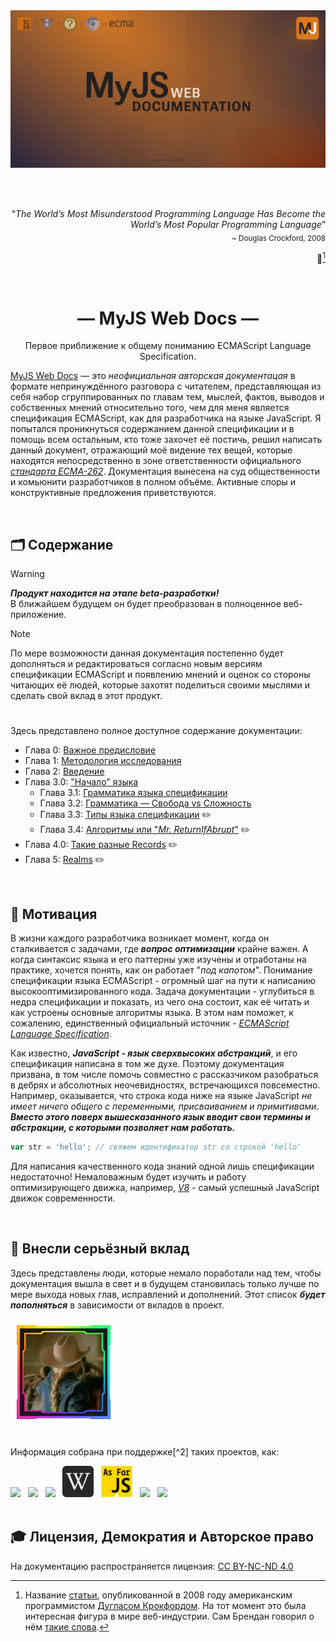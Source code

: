 <div align='center'>
    <img src='./docs/assets/ecma-big.png'>
</div>


<br><br>





<div align='right'>
    <q><i>The World’s Most Misunderstood Programming Language Has Become the World’s Most Popular Programming Language</i></q>
    <br>
    <sub>~ Douglas Crockford, 2008</sub>

📜[^1]

</div><br>


<hgroup>
    <h1 align='center'>— MyJS Web Docs —</h1>
    <p align='center'>Первое приближение к общему пониманию ECMAScript Language Specification.</p>
</hgroup>

[MyJS Web Docs](https://github.com/denlove/myJS) — это _неофициальная авторская документацая_ в
формате непринуждённого разговора с читателем, представляющая из себя набор сгруппированных по
главам тем, мыслей, фактов, выводов и собственных мнений относительно того, чем для меня является
спецификация ECMAScript, как для разработчика на языке JavaScript. Я попытался проникнуться
содержанием данной спецификации и в помощь всем остальным, кто тоже захочет её постичь, решил
написать данный документ, отражающий моё видение тех вещей, которые находятся непосредственно в зоне
ответственности официального
[_стандарта ECMA-262_](https://ecma-international.org/publications-and-standards/standards/ecma-262/).
Документация вынесена на суд общественности и комьюнити разработчиков в полном объёме. Активные
споры и конструктивные предложения приветствуются.

<br>

## 🗂️ Содержание

> [!WARNING]  
> **_Продукт находится на этапе beta-разработки!_**  
> В ближайшем будущем он будет преобразован в полноценное веб-приложение.

> [!NOTE]  
> По мере возможности данная документация постепенно будет дополняться и редактироваться согласно
> новым версиям спецификации ECMAScript и появлению мнений и оценок со стороны читающих её людей,
> которые захотят поделиться своими мыслями и сделать свой вклад в этот продукт.

#

Здесь представлено полное доступное содержание документации:

-   Глава 0: [Важное предисловие](./docs/Preface.md)
-   Глава 1: [Методология исследования](./docs/Methodology.md)
-   Глава 2: [Введение](./docs/Introduction.md)
-   Глава 3.0: ["Начало" языка](./docs/get-started/index.md)
    -   Глава 3.1: [Грамматика языка спецификации](./docs/get-started/Chapter_1.md)
    -   Глава 3.2: [Грамматика — Свобода vs Сложность](./docs/get-started/Chapter_2.md)
    -   Глава 3.3: [Типы языка спецификации](./docs/get-started/Chapter_3.md) ✏️
    -   Глава 3.4: [Алгоритмы или "_Mr. ReturnIfAbrupt_"](./docs/get-started/Chapter_4.md) ✏️
-   Глава 4.0: [Такие разные Records](./docs/records/index.md) ✏️
-   Глава 5: [Realms](./docs/Realms.md) ✏️

<br>

## 🍰 Мотивация

 В жизни каждого разработчика возникает момент, когда он сталкивается с задачами, где **_вопрос
оптимизации_** крайне важен. А когда синтаксис языка и его паттерны уже изучены и отработаны на
практике, хочется понять, как он работает "_под капотом_". Понимание спецификации языка ECMAScript -
огромный шаг на пути к написанию высокооптимизированного кода. Задача документации - углубиться в
недра спецификации и показать, из чего она состоит, как её читать и как устроены основные алгоритмы
языка. В этом нам поможет, к сожалению, единственный официальный источник -
[_ECMAScript Language Specification_](https://tc39.es/ecma262/multipage/).

Как известно, **_JavaScript - язык сверхвысоких абстракций_**, и его спецификация написана в том же
духе. Поэтому документация призвана, в том числе помочь совместно с рассказчиком разобраться в
дебрях и абсолютных неочевидностях, встречающихся повсеместно. Например, оказывается, что строка
кода ниже на языке JavaScript _не имеет ничего общего с переменными, присваиванием и примитивами_.
**_Вместо этого поверх вышесказанного язык вводит свои термины и абстракции, с которыми позволяет
нам работать._**

```javascript
var str = 'hello'; // свяжем идентификатор str со строкой 'hello'
```

Для написания качественного кода знаний одной лишь спецификации недостаточно! Немаловажным будет
изучить и работу оптимизирующего движка, например, [_V8_](https://v8.dev/blog) - самый успешный
JavaScript движок современности.

<br>

## 🚀 Внесли серьёзный вклад

Здесь представлены люди, которые немало поработали над тем, чтобы документация вышла в свет и в
будущем становилась только лучше по мере выхода новых глав, исправлений и дополнений. Этот список
**_будет пополняться_** в зависимости от вкладов в проект.

<div>
    <a href='https://github.com/denlove'>
        <img width='170' height='170' src="./docs/assets/profile.png" alt="denlove avatar" />
    </a>
</div>
<br>

Информация собрана при поддержке[^2] таких проектов, как:

<div align='left'>
    <a href='https://tc39.es/'><img src="./docs/assets/tc39.png" height="50"></a>
    &nbsp;
    <a href='https://v8.dev/'><img src='./docs/assets/v8.png' height='50'></a>
    &nbsp;
    <a href='https://spec.whatwg.org/'><img src="./docs/assets/whatwg.png" height="50"></a>
    &nbsp;
    <a href='https://www.wikipedia.org/'><img src="./docs/assets/wiki.png" height="50"></a>
    &nbsp;
    <a href='https://www.youtube.com/@AsForJS'><img src="./docs/assets/asforjs.png" height="50"></a>
    &nbsp;
    <a href='https://www.chromium.org/Home/'><img src='./docs/assets/chromium.png' height='50'></a>
    &nbsp;
    <a href='https://github.com/mjdocs'><img src="./docs/assets/myJS.png" height="50"></a>
</div>

<br>

## 🎓 Лицензия, Демократия и Авторское право

На документацию распространяется лицензия:
[CC BY-NC-ND 4.0](https://creativecommons.org/licenses/by-nc-nd/4.0/)

[^1]:
    Название [статьи](https://crockford.com/javascript/popular.html), опубликованной в 2008 году
    американским программистом
    [Дугласом Крокфордом](https://en.wikipedia.org/wiki/Douglas_Crockford). На тот момент это была
    интересная фигура в мире веб-индустрии. Сам Брендан говорил о нём
    [такие слова](<https://brendaneich.com/2005/06/javascript-1-2-and-in-between/#:~:text=top%20of%20it.%20(-,I%20don%E2%80%99t%20agree%20with%20everything%20Doug%20Crockford%20writes%20at%20the%20last%20two%20links%2C%20but%20most%20of%20his%20arrows%20hit%20their%20targets.,-)>).
